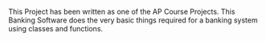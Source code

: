 This Project has been written as one of the AP Course Projects. 
This Banking Software does the very basic things required for a banking system using classes and functions. 